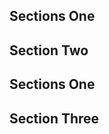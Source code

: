 ## Sections One


<!this is Learning Object blah>

## Section Two

## Sections One


## Section Three
